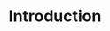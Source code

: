 ---
id: introduction
title: Introduction
slug: /get-started/introduction
sidebar_label: Introduction
sidebar_position: 1
---